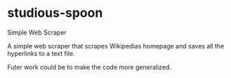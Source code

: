# studious-spoon
Simple Web Scraper

A simple web scraper that scrapes Wikipedias homepage and saves all the hyperlinks to a text file.

Futer work could be to make the code more generalized.
